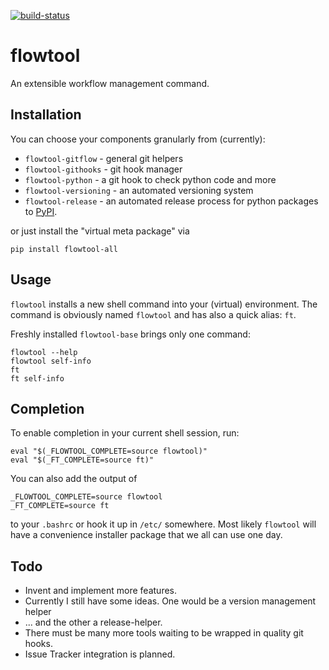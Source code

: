 [![build-status](https://travis-ci.org/isnok/py-flowlib.svg?branch=master)](https://travis-ci.org/isnok/py-flowlib)


# flowtool

An extensible workflow management command.

## Installation

You can choose your components granularly from (currently):

* `flowtool-gitflow` - general git helpers
* `flowtool-githooks` - git hook manager
* `flowtool-python` - a git hook to check python code and more
* `flowtool-versioning` - an automated versioning system
* `flowtool-release` - an automated release process for python packages to [PyPI](http://pypi.python.org).

or just install the "virtual meta package" via

```shell
pip install flowtool-all
```

## Usage

`flowtool` installs a new shell command into your (virtual) environment.
The command is obviously named `flowtool` and has also a quick alias: `ft`.

Freshly installed `flowtool-base` brings only one command:
```shell
flowtool --help
flowtool self-info
ft
ft self-info
```

## Completion

To enable completion in your current shell session, run:

```shell
eval "$(_FLOWTOOL_COMPLETE=source flowtool)"
eval "$(_FT_COMPLETE=source ft)"
```

You can also add the output of
```shell
_FLOWTOOL_COMPLETE=source flowtool
_FT_COMPLETE=source ft
```
to your `.bashrc` or hook it up in `/etc/` somewhere.
Most likely `flowtool` will have a convenience installer
package that we all can use one day.

## Todo

* Invent and implement more features.
* Currently I still have some ideas. One would be a version management helper
* ... and the other a release-helper.
* There must be many more tools waiting to be wrapped in quality git hooks.
* Issue Tracker integration is planned.
